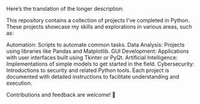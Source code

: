 
Here’s the translation of the longer description:

This repository contains a collection of projects I've completed in Python. These projects showcase my skills and explorations in various areas, such as:

Automation: Scripts to automate common tasks.
Data Analysis: Projects using libraries like Pandas and Matplotlib.
GUI Development: Applications with user interfaces built using Tkinter or PyQt.
Artificial Intelligence: Implementations of simple models to get started in the field.
Cybersecurity: Introductions to security and related Python tools.
Each project is documented with detailed instructions to facilitate understanding and execution.

Contributions and feedback are welcome! 🚀